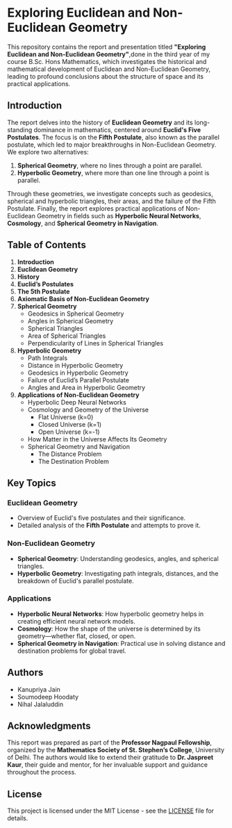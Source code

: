 # Exploring Euclidean and Non-Euclidean Geometry

This repository contains the report and presentation titled **"Exploring Euclidean and Non-Euclidean Geometry"**,done in the third year of my course B.Sc. Hons Mathematics, which investigates the historical and mathematical development of Euclidean and Non-Euclidean Geometry, leading to profound conclusions about the structure of space and its practical applications.

## Introduction

The report delves into the history of **Euclidean Geometry** and its long-standing dominance in mathematics, centered around **Euclid's Five Postulates**. The focus is on the **Fifth Postulate**, also known as the parallel postulate, which led to major breakthroughs in Non-Euclidean Geometry. We explore two alternatives:
1. **Spherical Geometry**, where no lines through a point are parallel.
2. **Hyperbolic Geometry**, where more than one line through a point is parallel.

Through these geometries, we investigate concepts such as geodesics, spherical and hyperbolic triangles, their areas, and the failure of the Fifth Postulate. Finally, the report explores practical applications of Non-Euclidean Geometry in fields such as **Hyperbolic Neural Networks**, **Cosmology**, and **Spherical Geometry in Navigation**.

## Table of Contents

1. **Introduction**
2. **Euclidean Geometry**
3. **History**
4. **Euclid’s Postulates**
5. **The 5th Postulate**
6. **Axiomatic Basis of Non-Euclidean Geometry**
7. **Spherical Geometry**
   - Geodesics in Spherical Geometry
   - Angles in Spherical Geometry
   - Spherical Triangles
   - Area of Spherical Triangles
   - Perpendicularity of Lines in Spherical Triangles
8. **Hyperbolic Geometry**
   - Path Integrals
   - Distance in Hyperbolic Geometry
   - Geodesics in Hyperbolic Geometry
   - Failure of Euclid’s Parallel Postulate
   - Angles and Area in Hyperbolic Geometry
9. **Applications of Non-Euclidean Geometry**
   - Hyperbolic Deep Neural Networks
   - Cosmology and Geometry of the Universe
     - Flat Universe (k=0)
     - Closed Universe (k=1)
     - Open Universe (k=-1)
   - How Matter in the Universe Affects Its Geometry
   - Spherical Geometry and Navigation
     - The Distance Problem
     - The Destination Problem

## Key Topics

### Euclidean Geometry
- Overview of Euclid's five postulates and their significance.
- Detailed analysis of the **Fifth Postulate** and attempts to prove it.

### Non-Euclidean Geometry
- **Spherical Geometry**: Understanding geodesics, angles, and spherical triangles.
- **Hyperbolic Geometry**: Investigating path integrals, distances, and the breakdown of Euclid's parallel postulate.

### Applications
- **Hyperbolic Neural Networks**: How hyperbolic geometry helps in creating efficient neural network models.
- **Cosmology**: How the shape of the universe is determined by its geometry—whether flat, closed, or open.
- **Spherical Geometry in Navigation**: Practical use in solving distance and destination problems for global travel.

## Authors

- Kanupriya Jain
- Soumodeep Hoodaty
- Nihal Jalaluddin

## Acknowledgments

This report was prepared as part of the **Professor Nagpaul Fellowship**, organized by the **Mathematics Society of St. Stephen’s College**, University of Delhi. The authors would like to extend their gratitude to **Dr. Jaspreet Kaur**, their guide and mentor, for her invaluable support and guidance throughout the process.  

## License

This project is licensed under the MIT License - see the [LICENSE](LICENSE) file for details.
